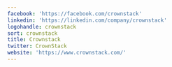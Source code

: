 ```yaml
---
facebook: 'https://facebook.com/crownstack'
linkedin: 'https://linkedin.com/company/crownstack'
logohandle: crownstack
sort: crownstack
title: Crownstack
twitter: CrownStack
website: 'https://www.crownstack.com/'
---
```

